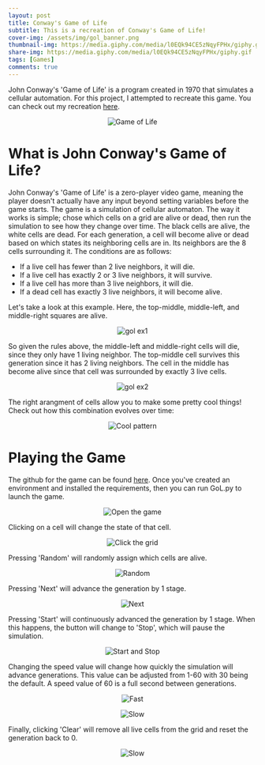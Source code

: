 ```yaml
---
layout: post
title: Conway's Game of Life
subtitle: This is a recreation of Conway's Game of Life!
cover-img: /assets/img/gol_banner.png
thumbnail-img: https://media.giphy.com/media/l0EQk94CE5zNqyFPHx/giphy.gif
share-img: https://media.giphy.com/media/l0EQk94CE5zNqyFPHx/giphy.gif
tags: [Games]
comments: true
---
```


John Conway's 'Game of Life' is a program created in 1970 that simulates a cellular automation. For this project, I attempted to recreate this game. You can check out my recreation [here](https://github.com/brucebra000/cspt12-Build-Week-1).

<p align="center">
  <img src="https://media.giphy.com/media/l0EQk94CE5zNqyFPHx/giphy.gif" alt="Game of Life"/>
</p>

# What is John Conway's Game of Life?

John Conway's 'Game of Life' is a zero-player video game, meaning the player doesn't actually have any input beyond setting variables before the game starts. The game is a simulation of cellular automaton. The way it works is simple; chose which cells on a grid are alive or dead, then run the simulation to see how they change over time. The black cells are alive, the white cells are dead. For each generation, a cell will become alive or dead based on which states its neighboring cells are in. Its neighbors are the 8 cells surrounding it. The conditions are as follows:

- If a live cell has fewer than 2 live neighbors, it will die.
- If a live cell has exactly 2 or 3 live neighbors, it will survive.
- If a live cell has more than 3 live neighbors, it will die.
- If a dead cell has exactly 3 live neighbors, it will become alive.

Let's take a look at this example. Here, the top-middle, middle-left, and middle-right squares are alive.

<p align="center">
  <img src="https://raw.githubusercontent.com/brucebra000/brucebra000.github.io/master/assets/img/gol_ex1.png" alt="gol ex1"/>
</p>

So given the rules above, the middle-left and middle-right cells will die, since they only have 1 living neighbor. The top-middle cell survives this generation since it has 2 living neighbors. The cell in the middle has become alive since that cell was surrounded by exactly 3 live cells.

<p align="center">
  <img src="https://raw.githubusercontent.com/brucebra000/brucebra000.github.io/master/assets/img/gol_ex2.png" alt="gol ex2"/>
</p>

The right arangment of cells allow you to make some pretty cool things! Check out how this combination evolves over time:

<p align="center">
  <img src="https://media.giphy.com/media/5p6NeJiqeW9qfWgzBU/giphy.gif" alt="Cool pattern"/>
</p>

# Playing the Game

The github for the game can be found [here](https://github.com/brucebra000/cspt12-Build-Week-1). Once you've created an environment and installed the requirements, then you can run GoL.py to launch the game.

<p align="center">
  <img src="https://raw.githubusercontent.com/brucebra000/brucebra000.github.io/master/assets/img/gol_open.png" alt="Open the game"/>
</p>

Clicking on a cell will change the state of that cell.

<p align="center">
  <img src="https://raw.githubusercontent.com/brucebra000/brucebra000.github.io/master/assets/img/gol_grid.png" alt="Click the grid"/>
</p>

Pressing 'Random' will randomly assign which cells are alive.

<p align="center">
  <img src="https://raw.githubusercontent.com/brucebra000/brucebra000.github.io/master/assets/img/gol_random.png" alt="Random"/>
</p>

Pressing 'Next' will advance the generation by 1 stage.

<p align="center">
  <img src="https://raw.githubusercontent.com/brucebra000/brucebra000.github.io/master/assets/img/gol_next.png" alt="Next"/>
</p>

Pressing 'Start' will continuously advanced the generation by 1 stage. When this happens, the button will change to 'Stop', which will pause the simulation.

<p align="center">
  <img src="https://media.giphy.com/media/zgmA8Mfl7bx6EwiIqC/giphy.gif" alt="Start and Stop"/>
</p>

Changing the speed value will change how quickly the simulation will advance generations. This value can be adjusted from 1-60 with 30 being the default. A speed value of 60 is a full second between generations.

<p align="center">
  <img src="https://media.giphy.com/media/zFONt2IEnfkdG78hW4/giphy.gif" alt="Fast"/>
</p>

<p align="center">
  <img src="https://media.giphy.com/media/nXBjHNk4DiUS5Pg6BU/giphy.gif" alt="Slow"/>
</p>

Finally, clicking 'Clear' will remove all live cells from the grid and reset the generation back to 0.

<p align="center">
  <img src="https://raw.githubusercontent.com/brucebra000/brucebra000.github.io/master/assets/img/gol_open.png" alt="Slow"/>
</p>

